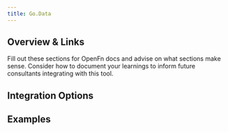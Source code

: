 ```yaml
---
title: Go.Data
---
```


## Overview & Links
Fill out these sections for OpenFn docs and advise on what sections make sense. 
Consider how to document your learnings to inform future consultants integrating with this tool. 

## Integration Options

## Examples 
